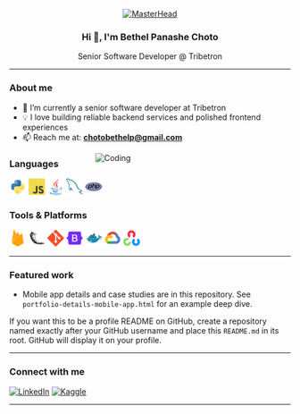 <div align="center">

[![MasterHead](https://firebasestorage.googleapis.com/v0/b/flexi-coding.appspot.com/o/dempgi7-520f8d5f-63d4-4453-8822-dbc149ae27f8.gif?alt=media&token=91c0c7b2-93c3-4029-b011-1a8703c5730d)](https://)

### Hi 👋, I'm Bethel Panashe Choto
Senior Software Developer @ Tribetron

</div>

---

### About me
- 🔭 I’m currently a senior software developer at Tribetron
- 💡 I love building reliable backend services and polished frontend experiences
- 📫 Reach me at: **chotobethelp@gmail.com**

<img align="right" alt="Coding" width="350" src="https://cdn.dribbble.com/users/1162077/screenshots/3848914/programmer.gif" />

### Languages
<p>
  <a href="https://www.python.org" target="_blank" rel="noreferrer"><img src="https://raw.githubusercontent.com/devicons/devicon/master/icons/python/python-original.svg" alt="Python" width="30" height="30" /></a>
  <a href="https://www.javascript.com" target="_blank" rel="noreferrer"><img src="https://raw.githubusercontent.com/devicons/devicon/master/icons/javascript/javascript-original.svg" alt="JavaScript" width="30" height="30" /></a>
  <a href="https://www.java.com" target="_blank" rel="noreferrer"><img src="https://raw.githubusercontent.com/devicons/devicon/master/icons/java/java-original.svg" alt="Java" width="30" height="30" /></a>
  <a href="https://www.mysql.com/" target="_blank" rel="noreferrer"><img src="https://raw.githubusercontent.com/devicons/devicon/master/icons/mysql/mysql-original.svg" alt="MySQL" width="30" height="30" /></a>
  <a href="https://www.php.net" target="_blank" rel="noreferrer"><img src="https://raw.githubusercontent.com/devicons/devicon/master/icons/php/php-original.svg" alt="PHP" width="30" height="30" /></a>
</p>

### Tools & Platforms
<p>
  <a href="https://firebase.google.com/" target="_blank" rel="noreferrer"><img src="https://raw.githubusercontent.com/devicons/devicon/master/icons/firebase/firebase-plain.svg" alt="Firebase" width="30" height="30" /></a>
  <a href="https://flask.palletsprojects.com/" target="_blank" rel="noreferrer"><img src="https://raw.githubusercontent.com/devicons/devicon/master/icons/flask/flask-original.svg" alt="Flask" width="30" height="30" /></a>
  <a href="https://www.git-scm.com/" target="_blank" rel="noreferrer"><img src="https://raw.githubusercontent.com/devicons/devicon/master/icons/git/git-original.svg" alt="Git" width="30" height="30" /></a>
  <a href="https://getbootstrap.com" target="_blank" rel="noreferrer"><img src="https://raw.githubusercontent.com/devicons/devicon/master/icons/bootstrap/bootstrap-plain.svg" alt="Bootstrap" width="30" height="30" /></a>
  <a href="https://www.docker.com/" target="_blank" rel="noreferrer"><img src="https://raw.githubusercontent.com/devicons/devicon/master/icons/docker/docker-original.svg" alt="Docker" width="30" height="30" /></a>
  <a href="https://cloud.google.com" target="_blank" rel="noreferrer"><img src="https://raw.githubusercontent.com/devicons/devicon/master/icons/googlecloud/googlecloud-original.svg" alt="Google Cloud" width="30" height="30" /></a>
  <a href="https://opencv.org/" target="_blank" rel="noreferrer"><img src="https://raw.githubusercontent.com/devicons/devicon/master/icons/opencv/opencv-original.svg" alt="OpenCV" width="30" height="30" /></a>
</p>

---

### Featured work
- Mobile app details and case studies are in this repository. See `portfolio-details-mobile-app.html` for an example deep dive.

If you want this to be a profile README on GitHub, create a repository named exactly after your GitHub username and place this `README.md` in its root. GitHub will display it on your profile.

---

### Connect with me
<p>
  <a href="https://linkedin.com/in/bethel-panashe-choto/" target="_blank"><img alt="LinkedIn" height="30" width="40" src="https://raw.githubusercontent.com/rahuldkjain/github-profile-readme-generator/master/src/images/icons/Social/linked-in-alt.svg" /></a>
  <a href="https://kaggle.com/b3th13chotel12" target="_blank"><img alt="Kaggle" height="30" width="40" src="https://raw.githubusercontent.com/rahuldkjain/github-profile-readme-generator/master/src/images/icons/Social/kaggle.svg" /></a>
</p>

---
